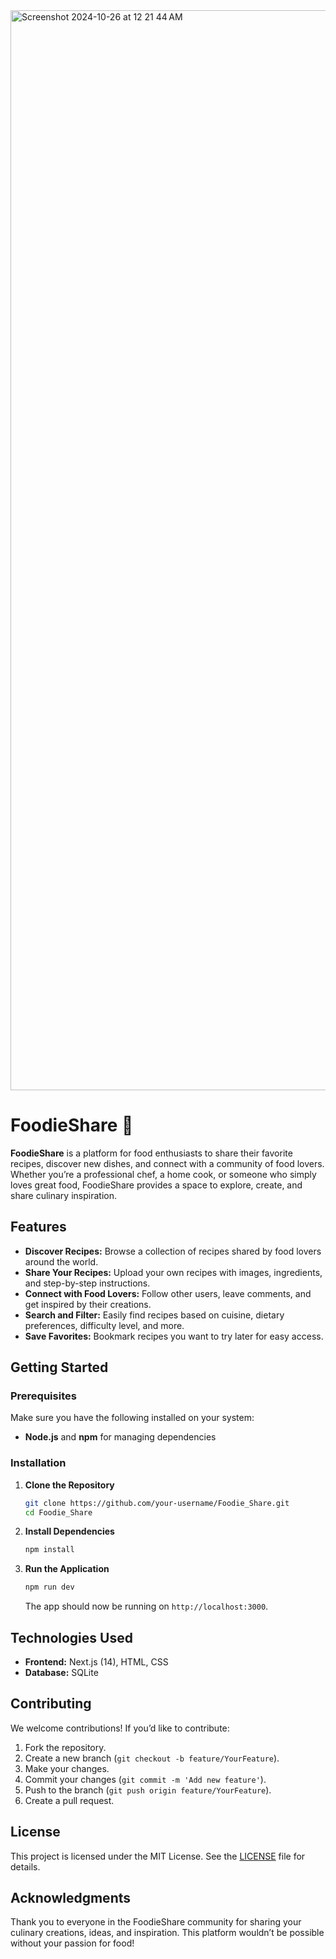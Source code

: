 <img width="1728" alt="Screenshot 2024-10-26 at 12 21 44 AM" src="https://github.com/user-attachments/assets/11675950-2c6c-4b3d-bf56-006da87a5287">

# FoodieShare 🍲 

**FoodieShare** is a platform for food enthusiasts to share their favorite recipes, discover new dishes, and connect with a community of food lovers. Whether you’re a professional chef, a home cook, or someone who simply loves great food, FoodieShare provides a space to explore, create, and share culinary inspiration.

## Features
- **Discover Recipes:** Browse a collection of recipes shared by food lovers around the world.
- **Share Your Recipes:** Upload your own recipes with images, ingredients, and step-by-step instructions.
- **Connect with Food Lovers:** Follow other users, leave comments, and get inspired by their creations.
- **Search and Filter:** Easily find recipes based on cuisine, dietary preferences, difficulty level, and more.
- **Save Favorites:** Bookmark recipes you want to try later for easy access.
  
## Getting Started

### Prerequisites
Make sure you have the following installed on your system:
- **Node.js** and **npm** for managing dependencies
  
### Installation

1. **Clone the Repository**
    ```bash
    git clone https://github.com/your-username/Foodie_Share.git
    cd Foodie_Share
    ```

2. **Install Dependencies**
    ```bash
    npm install
    ```

4. **Run the Application**
    ```bash
    npm run dev
    ```
   The app should now be running on `http://localhost:3000`.


## Technologies Used

- **Frontend:** Next.js (14), HTML, CSS
- **Database:** SQLite
  
## Contributing

We welcome contributions! If you’d like to contribute:
1. Fork the repository.
2. Create a new branch (`git checkout -b feature/YourFeature`).
3. Make your changes.
4. Commit your changes (`git commit -m 'Add new feature'`).
5. Push to the branch (`git push origin feature/YourFeature`).
6. Create a pull request.

## License

This project is licensed under the MIT License. See the [LICENSE](LICENSE) file for details.

## Acknowledgments

Thank you to everyone in the FoodieShare community for sharing your culinary creations, ideas, and inspiration. This platform wouldn’t be possible without your passion for food!

